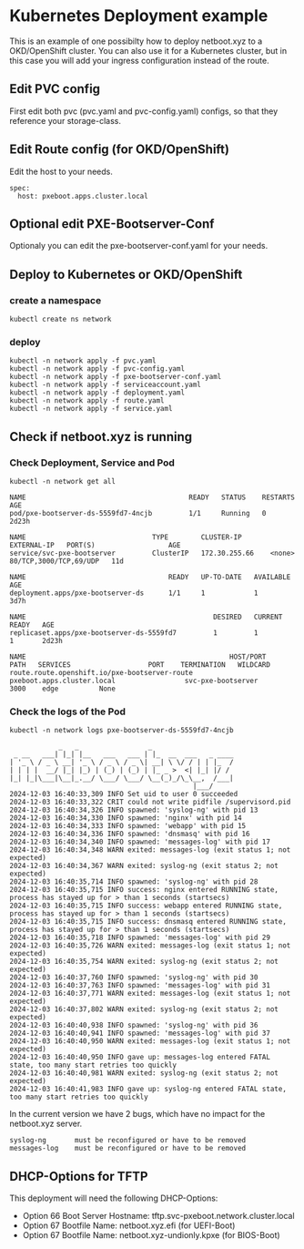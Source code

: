 # Kubernetes Deployment example

This is an example of one possibilty how to deploy netboot.xyz to a OKD/OpenShift cluster.
You can also use it for a Kubernetes cluster, but in this case you will add your ingress configuration instead of the route.

## Edit PVC config

First edit both pvc (pvc.yaml and pvc-config.yaml) configs, so that they reference your storage-class.

## Edit Route config (for OKD/OpenShift)

Edit the host to your needs.
```
spec:
  host: pxeboot.apps.cluster.local
```

## Optional edit PXE-Bootserver-Conf

Optionaly you can edit the pxe-bootserver-conf.yaml for your needs.

## Deploy to Kubernetes or OKD/OpenShift

### create a namespace

```
kubectl create ns network
```

### deploy

```
kubectl -n network apply -f pvc.yaml
kubectl -n network apply -f pvc-config.yaml
kubectl -n network apply -f pxe-bootserver-conf.yaml
kubectl -n network apply -f serviceaccount.yaml
kubectl -n network apply -f deployment.yaml
kubectl -n network apply -f route.yaml
kubectl -n network apply -f service.yaml
```

## Check if netboot.xyz is running

### Check Deployment, Service and Pod

```
kubectl -n network get all

NAME                                        READY   STATUS    RESTARTS   AGE
pod/pxe-bootserver-ds-5559fd7-4ncjb         1/1     Running   0          2d23h

NAME                               TYPE        CLUSTER-IP       EXTERNAL-IP   PORT(S)                  AGE
service/svc-pxe-bootserver         ClusterIP   172.30.255.66    <none>        80/TCP,3000/TCP,69/UDP   11d

NAME                                   READY   UP-TO-DATE   AVAILABLE   AGE
deployment.apps/pxe-bootserver-ds      1/1     1            1           3d7h

NAME                                              DESIRED   CURRENT   READY   AGE
replicaset.apps/pxe-bootserver-ds-5559fd7         1         1         1       2d23h

NAME                                                  HOST/PORT                           PATH   SERVICES                   PORT    TERMINATION   WILDCARD
route.route.openshift.io/pxe-bootserver-route         pxeboot.apps.cluster.local                 svc-pxe-bootserver         3000    edge          None
```

### Check the logs of the Pod

```
kubectl -n network logs pxe-bootserver-ds-5559fd7-4ncjb

            _   _                 _
 _ __   ___| |_| |__   ___   ___ | |_  __  ___   _ ____
| '_ \ / _ \ __| '_ \ / _ \ / _ \| __| \ \/ / | | |_  /
| | | |  __/ |_| |_) | (_) | (_) | |_ _ >  <| |_| |/ /
|_| |_|\___|\__|_.__/ \___/ \___/ \__(_)_/\_\__,  /___|
                                             |___/
2024-12-03 16:40:33,309 INFO Set uid to user 0 succeeded
2024-12-03 16:40:33,322 CRIT could not write pidfile /supervisord.pid
2024-12-03 16:40:34,326 INFO spawned: 'syslog-ng' with pid 13
2024-12-03 16:40:34,330 INFO spawned: 'nginx' with pid 14
2024-12-03 16:40:34,333 INFO spawned: 'webapp' with pid 15
2024-12-03 16:40:34,336 INFO spawned: 'dnsmasq' with pid 16
2024-12-03 16:40:34,340 INFO spawned: 'messages-log' with pid 17
2024-12-03 16:40:34,348 WARN exited: messages-log (exit status 1; not expected)
2024-12-03 16:40:34,367 WARN exited: syslog-ng (exit status 2; not expected)
2024-12-03 16:40:35,714 INFO spawned: 'syslog-ng' with pid 28
2024-12-03 16:40:35,715 INFO success: nginx entered RUNNING state, process has stayed up for > than 1 seconds (startsecs)
2024-12-03 16:40:35,715 INFO success: webapp entered RUNNING state, process has stayed up for > than 1 seconds (startsecs)
2024-12-03 16:40:35,715 INFO success: dnsmasq entered RUNNING state, process has stayed up for > than 1 seconds (startsecs)
2024-12-03 16:40:35,718 INFO spawned: 'messages-log' with pid 29
2024-12-03 16:40:35,726 WARN exited: messages-log (exit status 1; not expected)
2024-12-03 16:40:35,754 WARN exited: syslog-ng (exit status 2; not expected)
2024-12-03 16:40:37,760 INFO spawned: 'syslog-ng' with pid 30
2024-12-03 16:40:37,763 INFO spawned: 'messages-log' with pid 31
2024-12-03 16:40:37,771 WARN exited: messages-log (exit status 1; not expected)
2024-12-03 16:40:37,802 WARN exited: syslog-ng (exit status 2; not expected)
2024-12-03 16:40:40,938 INFO spawned: 'syslog-ng' with pid 36
2024-12-03 16:40:40,941 INFO spawned: 'messages-log' with pid 37
2024-12-03 16:40:40,950 WARN exited: messages-log (exit status 1; not expected)
2024-12-03 16:40:40,950 INFO gave up: messages-log entered FATAL state, too many start retries too quickly
2024-12-03 16:40:40,981 WARN exited: syslog-ng (exit status 2; not expected)
2024-12-03 16:40:41,983 INFO gave up: syslog-ng entered FATAL state, too many start retries too quickly
```
In the current version we have 2 bugs, which have no impact for the netboot.xyz server.
```
syslog-ng       must be reconfigured or have to be removed
messages-log    must be reconfigured or have to be removed
```

## DHCP-Options for TFTP

This deployment will need the following DHCP-Options:
- Option 66 Boot Server Hostname: tftp.svc-pxeboot.network.cluster.local
- Option 67 Bootfile Name:        netboot.xyz.efi            (for UEFI-Boot)
- Option 67 Bootfile Name:        netboot.xyz-undionly.kpxe  (for BIOS-Boot)

